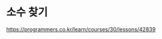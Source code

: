 소수 찾기
====================================

https://programmers.co.kr/learn/courses/30/lessons/42839